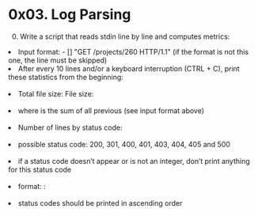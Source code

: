<h1>0x03. Log Parsing</h1>

0. Write a script that reads stdin line by line and computes metrics:

<li>Input format: <IP Address> - [<date>] "GET /projects/260 HTTP/1.1" <status code> <file size> (if the format is not this one, the line must be skipped)</li>
<li>After every 10 lines and/or a keyboard interruption (CTRL + C), print these statistics from the beginning:</li>
&nbsp;&nbsp;&nbsp;&nbsp;<li>Total file size: File size: <total size></li>
&nbsp;&nbsp;&nbsp;&nbsp;<li>where <total size> is the sum of all previous <file size> (see input format above)</li>
&nbsp;&nbsp;&nbsp;&nbsp;<li>Number of lines by status code:</li>
&nbsp;&nbsp;&nbsp;&nbsp;&nbsp;&nbsp;&nbsp;&nbsp;<li>possible status code: 200, 301, 400, 401, 403, 404, 405 and 500</li>
&nbsp;&nbsp;&nbsp;&nbsp;&nbsp;&nbsp;&nbsp;&nbsp;<li>if a status code doesn’t appear or is not an integer, don’t print anything for this status code</li>
&nbsp;&nbsp;&nbsp;&nbsp;&nbsp;&nbsp;&nbsp;&nbsp;<li>format: <status code>: <number></li>
&nbsp;&nbsp;&nbsp;&nbsp;&nbsp;&nbsp;&nbsp;&nbsp;<li>status codes should be printed in ascending order</li>
